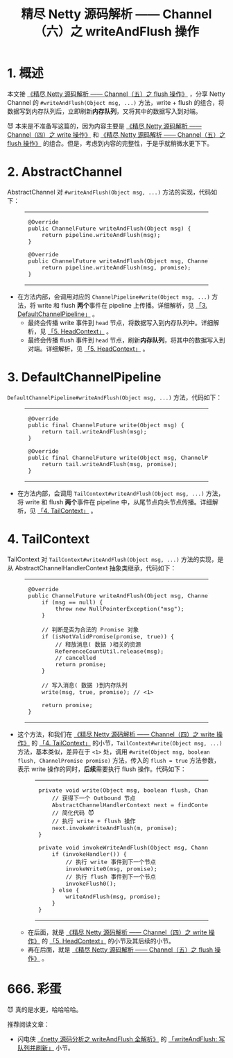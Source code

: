 <div class="article-inner">


<header class="article-header">


<h1 class="article-title" itemprop="name">
精尽 Netty 源码解析 —— Channel（六）之 writeAndFlush 操作
</h1>


</header>

<div class="article-entry" itemprop="articleBody">

<!-- Table of Contents -->

<h1 id="1-概述"><a href="#1-概述" class="headerlink" title="1. 概述"></a>1. 概述</h1><p>本文接 <a href="http://svip.iocoder.cn/Netty/Channel-5-flush/">《精尽 Netty 源码解析 —— Channel（五）之 flush 操作》</a> ，分享 Netty Channel 的 <code>#writeAndFlush(Object msg, ...)</code> 方法，write + flush 的组合，将数据写到内存队列后，立即刷新<strong>内存队列</strong>，又将其中的数据写入到对端。</p>
<p>😈 本来是不准备写这篇的，因为内容主要是 <a href="http://svip.iocoder.cn/Netty/Channel-4-write/">《精尽 Netty 源码解析 —— Channel（四）之 write 操作》</a> 和 <a href="http://svip.iocoder.cn/Netty/Channel-5-flush/">《精尽 Netty 源码解析 —— Channel（五）之 flush 操作》</a> 的组合。但是，考虑到内容的完整性，于是乎就稍微水更下下。</p>
<h1 id="2-AbstractChannel"><a href="#2-AbstractChannel" class="headerlink" title="2. AbstractChannel"></a>2. AbstractChannel</h1><p>AbstractChannel 对 <code>#writeAndFlush(Object msg, ...)</code> 方法的实现，代码如下：</p>
<figure class="highlight java"><table><tbody><tr><td class="code"><pre><span class="line"><span class="meta">@Override</span></span><br><span class="line"><span class="function"><span class="keyword">public</span> ChannelFuture <span class="title">writeAndFlush</span><span class="params">(Object msg)</span> </span>{</span><br><span class="line">    <span class="keyword">return</span> pipeline.writeAndFlush(msg);</span><br><span class="line">}</span><br><span class="line"></span><br><span class="line"><span class="meta">@Override</span></span><br><span class="line"><span class="function"><span class="keyword">public</span> ChannelFuture <span class="title">writeAndFlush</span><span class="params">(Object msg, ChannelPromise promise)</span> </span>{</span><br><span class="line">    <span class="keyword">return</span> pipeline.writeAndFlush(msg, promise);</span><br><span class="line">}</span><br></pre></td></tr></tbody></table></figure>
<ul>
<li>在方法内部，会调用对应的 <code>ChannelPipeline#write(Object msg, ...)</code> 方法，将 write 和 flush <strong>两个</strong>事件在 pipeline 上传播。详细解析，见 <a href="#">「3. DefaultChannelPipeline」</a> 。<ul>
<li>最终会传播 write 事件到 <code>head</code> 节点，将数据写入到内存队列中。详细解析，见 <a href="#">「5. HeadContext」</a> 。</li>
<li>最终会传播 flush 事件到 <code>head</code> 节点，刷新<strong>内存队列</strong>，将其中的数据写入到对端。详细解析，见 <a href="#">「5. HeadContext」</a> 。</li>
</ul>
</li>
</ul>
<h1 id="3-DefaultChannelPipeline"><a href="#3-DefaultChannelPipeline" class="headerlink" title="3. DefaultChannelPipeline"></a>3. DefaultChannelPipeline</h1><p><code>DefaultChannelPipeline#writeAndFlush(Object msg, ...)</code> 方法，代码如下：</p>
<figure class="highlight java"><table><tbody><tr><td class="code"><pre><span class="line"><span class="meta">@Override</span></span><br><span class="line"><span class="function"><span class="keyword">public</span> <span class="keyword">final</span> ChannelFuture <span class="title">write</span><span class="params">(Object msg)</span> </span>{</span><br><span class="line">    <span class="keyword">return</span> tail.writeAndFlush(msg);</span><br><span class="line">}</span><br><span class="line"></span><br><span class="line"><span class="meta">@Override</span></span><br><span class="line"><span class="function"><span class="keyword">public</span> <span class="keyword">final</span> ChannelFuture <span class="title">write</span><span class="params">(Object msg, ChannelPromise promise)</span> </span>{</span><br><span class="line">    <span class="keyword">return</span> tail.writeAndFlush(msg, promise);</span><br><span class="line">}</span><br></pre></td></tr></tbody></table></figure>
<ul>
<li>在方法内部，会调用 <code>TailContext#writeAndFlush(Object msg, ...)</code> 方法，将 write 和 flush <strong>两个</strong>事件在 pipeline 中，从尾节点向头节点传播。详细解析，见 <a href="#">「4. TailContext」</a> 。</li>
</ul>
<h1 id="4-TailContext"><a href="#4-TailContext" class="headerlink" title="4. TailContext"></a>4. TailContext</h1><p>TailContext 对 <code>TailContext#writeAndFlush(Object msg, ...)</code> 方法的实现，是从 AbstractChannelHandlerContext 抽象类继承，代码如下：</p>
<figure class="highlight java"><table><tbody><tr><td class="code"><pre><span class="line"><span class="meta">@Override</span></span><br><span class="line"><span class="function"><span class="keyword">public</span> ChannelFuture <span class="title">writeAndFlush</span><span class="params">(Object msg, ChannelPromise promise)</span> </span>{</span><br><span class="line">    <span class="keyword">if</span> (msg == <span class="keyword">null</span>) {</span><br><span class="line">        <span class="keyword">throw</span> <span class="keyword">new</span> NullPointerException(<span class="string">"msg"</span>);</span><br><span class="line">    }</span><br><span class="line"></span><br><span class="line">    <span class="comment">// 判断是否为合法的 Promise 对象</span></span><br><span class="line">    <span class="keyword">if</span> (isNotValidPromise(promise, <span class="keyword">true</span>)) {</span><br><span class="line">        <span class="comment">// 释放消息( 数据 )相关的资源</span></span><br><span class="line">        ReferenceCountUtil.release(msg);</span><br><span class="line">        <span class="comment">// cancelled</span></span><br><span class="line">        <span class="keyword">return</span> promise;</span><br><span class="line">    }</span><br><span class="line"></span><br><span class="line">    <span class="comment">// 写入消息( 数据 )到内存队列</span></span><br><span class="line">    write(msg, <span class="keyword">true</span>, promise); <span class="comment">// &lt;1&gt;</span></span><br><span class="line"></span><br><span class="line">    <span class="keyword">return</span> promise;</span><br><span class="line">}</span><br></pre></td></tr></tbody></table></figure>
<ul>
<li><p>这个方法，和我们在 <a href="http://svip.iocoder.cn/Netty/Channel-4-write/">《精尽 Netty 源码解析 —— Channel（四）之 write 操作》</a> 的 <a href="#">「4. TailContext」</a> 的小节，<code>TailContext#write(Object msg, ...)</code> 方法，基本类似，差异在于 <code>&lt;1&gt;</code> 处，调用 <code>#write(Object msg, boolean flush, ChannelPromise promise)</code> 方法，传入的 <code>flush = true</code> 方法参数，表示 write 操作的同时，<strong>后续</strong>需要执行 flush 操作。代码如下：</p>
<figure class="highlight java"><table><tbody><tr><td class="code"><pre><span class="line"><span class="function"><span class="keyword">private</span> <span class="keyword">void</span> <span class="title">write</span><span class="params">(Object msg, <span class="keyword">boolean</span> flush, ChannelPromise promise)</span> </span>{</span><br><span class="line">    <span class="comment">// 获得下一个 Outbound 节点</span></span><br><span class="line">    AbstractChannelHandlerContext next = findContextOutbound();</span><br><span class="line">    <span class="comment">// 简化代码 😈</span></span><br><span class="line">    <span class="comment">// 执行 write + flush 操作</span></span><br><span class="line">    next.invokeWriteAndFlush(m, promise);</span><br><span class="line">}</span><br><span class="line"></span><br><span class="line"><span class="function"><span class="keyword">private</span> <span class="keyword">void</span> <span class="title">invokeWriteAndFlush</span><span class="params">(Object msg, ChannelPromise promise)</span> </span>{</span><br><span class="line">    <span class="keyword">if</span> (invokeHandler()) {</span><br><span class="line">        <span class="comment">// 执行 write 事件到下一个节点</span></span><br><span class="line">        invokeWrite0(msg, promise);</span><br><span class="line">        <span class="comment">// 执行 flush 事件到下一个节点</span></span><br><span class="line">        invokeFlush0();</span><br><span class="line">    } <span class="keyword">else</span> {</span><br><span class="line">        writeAndFlush(msg, promise);</span><br><span class="line">    }</span><br><span class="line">}</span><br></pre></td></tr></tbody></table></figure>
<ul>
<li>在后面，就是 <a href="http://svip.iocoder.cn/Netty/Channel-4-write/">《精尽 Netty 源码解析 —— Channel（四）之 write 操作》</a> 的 <a href="#">「5. HeadContext」</a> 的小节及其后续的小节。</li>
<li>再在后面，就是 <a href="http://svip.iocoder.cn/Netty/Channel-5-flush/">《精尽 Netty 源码解析 —— Channel（五）之 flush 操作》</a> 。</li>
</ul>
</li>
</ul>
<h1 id="666-彩蛋"><a href="#666-彩蛋" class="headerlink" title="666. 彩蛋"></a>666. 彩蛋</h1><p>😈 真的是水更，哈哈哈哈。</p>
<p>推荐阅读文章：</p>
<ul>
<li>闪电侠 <a href="https://www.jianshu.com/p/feaeaab2ce56" rel="external nofollow noopener noreferrer" target="_blank">《netty 源码分析之 writeAndFlush 全解析》</a> 的 <a href="#">「writeAndFlush: 写队列并刷新」</a> 小节。</li>
</ul>


</div>
<!--
<footer class="article-footer">
<a data-url="http://svip.iocoder.cn/Netty/Channel-6-writeAndFlush/" data-id="ck4pl3fp200dsfgcfved64hok" class="article-share-link">分享</a>



</footer>
-->
</div>